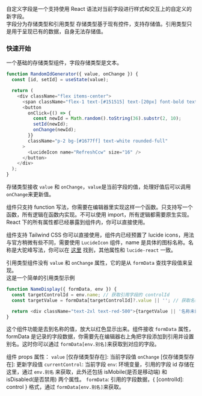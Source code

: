 自定义字段是一个支持使用 React 语法对当前字段进行样式和交互上的自定义的新字段。  
字段分为存储类型和引用类型
存储类型基于现有控件，支持存储值。引用类型只是用于呈现已有的数据，自身无法存储值。

### 快速开始

一个基础的存储类型组件，字段存储类型是文本。

```javascript
function RandomIdGenerator({ value, onChange }) {
  const [id, setId] = useState(value);

  return (
    <div className="flex items-center">
      <span className="flex-1 text-[#151515] text-[20px] font-bold text-center">{id}</span>
      <button
        onClick={() => {
          const newId = Math.random().toString(36).substr(2, 10);
          setId(newId);
          onChange(newId);
        }}
        className="p-2 bg-[#1677ff] text-white rounded-full"
      >
        <LucideIcon name="RefreshCcw" size="16" />
      </button>
    </div>
  );
}
```

存储类型接收 `value` 和 `onChange`，`value`是当前字段的值，处理好值后可以调用`onChange`来更新值。

组件只支持 function 写法，你需要在编辑器里实现这样一个函数。只支持写一个函数，所有逻辑在函数内实现。不可以使用 import，所有逻辑都需要原生实现。React 下的所有属性都已经暴露到组件内，你可以直接使用。

组件支持 Tailwind CSS 你可以直接使用，组件内已经预置了 lucide icons，用法与官方稍微有些不同，需要使用 `LucideIcon` 组件，name 是具体的图标名称。名称是大驼峰写法，你可以在 [这里][1] 找到，其他属性和 `lucide-react` 一致。

引用类型组件没有 `value` 和 `onChange` 属性，它的是从 `formData` 查找字段值来呈现。  
这是一个简单的引用类型示例

```javascript
function NameDisplay({ formData, env }) {
  const targetControlId = env.name; // 获取引用字段的 controlId
  const targetValue = formData[targetControlId]?.value || ''; // 获取名称字段的值

  return <div className="text-2xl text-red-500">{targetValue || '名称未设置'}</div>;
}
```

这个组件功能是去到名称的值，放大以红色显示出来。组件接收 `formData` 属性，formData 是记录的字段数据，你需要先在编辑器右上角把字段添加到引用并设置别名。这时你可以通过 `formData[env.别名]`来获取到对应的字段。

组件 props 属性：
`value` [仅存储类型存在]: 当前字段值
`onChange` [仅存储类型存在]: 更新字段值
`currentControl`: 当前字段
`env`: 环境变量，引用的字段 id 存储在这里，通过 `env.别名` 来获取，此外还包括 isMobile(是否是移动端) 和 isDisabled(是否禁用) 两个属性。
`formData`: 引用的字段数据，{ [controlId]: control } 格式，通过 `formData[env.别名]`来获取。

[1]: https://lucide.dev/guide/packages/lucide-react
